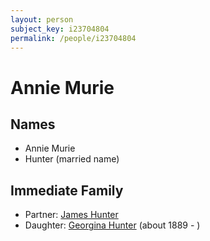 ```yaml
---
layout: person
subject_key: i23704804
permalink: /people/i23704804
---
```


# Annie Murie

## Names

* Annie Murie
* Hunter (married name)

## Immediate Family

* Partner: [James Hunter](./@13263378@-james-hunter-b-d.md)
* Daughter: [Georgina Hunter](./@69291286@-georgina-hunter-b1889-d.md) (about 1889 - )

